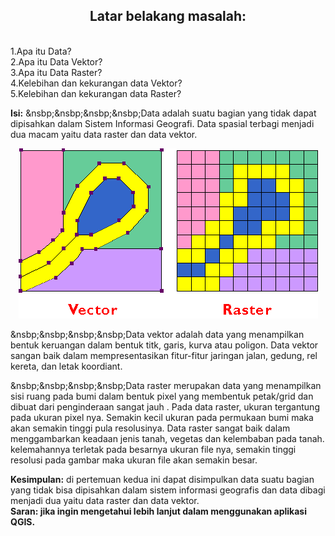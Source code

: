 <h2 align="center"> Latar belakang masalah:</h2>
<br>
1.Apa itu Data?<br>
2.Apa itu Data Vektor?<br>
3.Apa itu Data Raster?<br>
4.Kelebihan dan kekurangan data Vektor?<br>
5.Kelebihan dan kekurangan data Raster?<br>

<strong>Isi:</strong>
&nsbp;&nsbp;&nsbp;&nsbp;Data adalah suatu bagian yang tidak dapat dipisahkan dalam Sistem Informasi Geografi. Data spasial terbagi menjadi dua macam yaitu data raster dan data vektor.<br>
<p align="center">
    <img src="../../img/data.gif">
    </p>
&nsbp;&nsbp;&nsbp;&nsbp;Data vektor adalah data yang menampilkan bentuk keruangan dalam bentuk titk, garis, kurva atau poligon. Data vektor sangan baik dalam mempresentasikan fitur-fitur jaringan jalan, gedung, rel kereta, dan letak koordiant.<br>

&nsbp;&nsbp;&nsbp;&nsbp;Data raster merupakan data yang menampilkan sisi ruang pada bumi dalam bentuk pixel yang membentuk petak/grid dan dibuat dari penginderaan sangat jauh . Pada data raster, ukuran tergantung pada ukuran pixel nya. Semakin kecil ukuran pada permukaan bumi maka akan semakin tinggi pula resolusinya. Data raster sangat baik dalam menggambarkan keadaan jenis tanah, vegetas dan kelembaban pada tanah. kelemahannya terletak pada besarnya ukuran file nya, semakin tinggi resolusi pada gambar maka ukuran file akan semakin besar.<br>


<strong>Kesimpulan:</strong> di pertemuan kedua ini dapat disimpulkan data suatu bagian yang tidak bisa dipisahkan dalam sistem informasi geografis dan data dibagi menjadi dua yaitu data raster dan data vektor.<br>
<strong>Saran:<strong> jika ingin mengetahui lebih lanjut dalam menggunakan aplikasi QGIS.